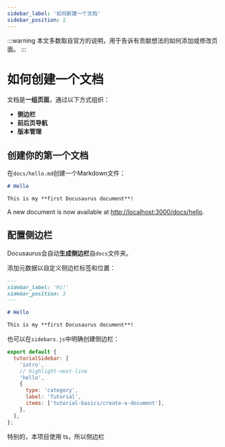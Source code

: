```yaml
---
sidebar_label: '如何新建一个文档'
sidebar_position: 2
---
```


:::warning
本文多数取自官方的说明，用于告诉有贡献想法的如何添加或修改页面。
:::

# 如何创建一个文档

文档是**一组页面**，通过以下方式组织：

- **侧边栏**
- **前后页导航**
- **版本管理**

## 创建你的第一个文档

在`docs/hello.md`创建一个Markdown文件：

```md title="docs/hello.md"
# Hello

This is my **first Docusaurus document**!
```

A new document is now available at [http://localhost:3000/docs/hello](http://localhost:3000/docs/hello).

## 配置侧边栏

Docusaurus会自动**生成侧边栏**自`docs`文件夹。

添加元数据以自定义侧边栏标签和位置：

```md title="docs/hello.md" {1-4}
---
sidebar_label: 'Hi!'
sidebar_position: 3
---

# Hello

This is my **first Docusaurus document**!
```

也可以在`sidebars.js`中明确创建侧边栏：

```js title="sidebars.js"
export default {
  tutorialSidebar: [
    'intro',
    // highlight-next-line
    'hello',
    {
      type: 'category',
      label: 'Tutorial',
      items: ['tutorial-basics/create-a-document'],
    },
  ],
};
```

特别的，本项目使用 ts，所以侧边栏
